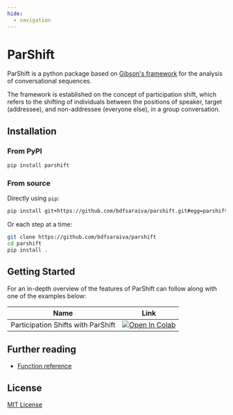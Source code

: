 ```yaml
---
hide:
  - navigation
---
```


# ParShift

ParShift is a python package based on [Gibson's framework](https://doi.org/10.1353/sof.2003.0055)
for the analysis of conversational sequences.

The framework is established on the concept of participation shift, which refers to
the shifting of individuals between the positions of speaker, target (addressee), and
non-addressee (everyone else), in a group conversation.

## Installation

### From PyPI

```bash
pip install parshift
```

### From source

Directly using `pip`:

```bash
pip install git+https://github.com/bdfsaraiva/parshift.git#egg=parshift
```

Or each step at a time:

```bash
git clone https://github.com/bdfsaraiva/parshift
cd parshift
pip install .
```

## Getting Started

For an in-depth overview of the features of ParShift can follow along with one
of the examples below:

| Name  | Link  |
| ----- | ----- |
| Participation Shifts with ParShift | [![Open In Colab](https://colab.research.google.com/assets/colab-badge.svg)](https://colab.research.google.com/drive/1gYa32dMQDVuKwHDLgl1wJiVyHwUw4_zL?usp=sharing)  |

## Further reading

- [Function reference](reference.md)
<!-- - [Developer](dev.md) -->

## License

[MIT License](https://github.com/bdfsaraiva/parshift/blob/main/LICENSE)